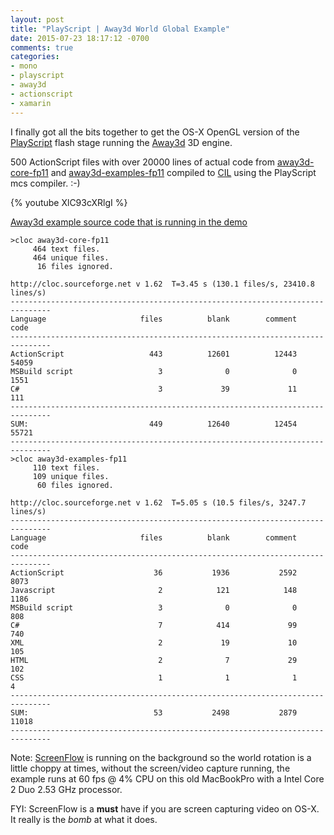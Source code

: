 ```yaml
---
layout: post
title: "PlayScript | Away3d World Global Example"
date: 2015-07-23 18:17:12 -0700
comments: true
categories: 
- mono
- playscript
- away3d
- actionscript
- xamarin
---
```


I finally got all the bits together to get the OS-X OpenGL version of the [PlayScript](http://playscriptredux.github.io) flash stage running the [Away3d](http://away3d.com) 3D engine.

500 ActionScript files with over 20000 lines of actual code from [away3d-core-fp11](https://github.com/PlayScriptRedux/away3d-core-fp11) and [away3d-examples-fp11](https://github.com/PlayScriptRedux/away3d-examples-fp11) compiled to [CIL](https://en.wikipedia.org/wiki/Common_Intermediate_Language) using the PlayScript mcs compiler. :-)

{% youtube XlC93cXRlgI %}

[Away3d example source code that is running in the demo](https://github.com/PlayScriptRedux/away3d-examples-fp11/blob/playscript/src/Intermediate_Globe.as)

```
>cloc away3d-core-fp11
     464 text files.
     464 unique files.
      16 files ignored.

http://cloc.sourceforge.net v 1.62  T=3.45 s (130.1 files/s, 23410.8 lines/s)
-------------------------------------------------------------------------------
Language                     files          blank        comment           code
-------------------------------------------------------------------------------
ActionScript                   443          12601          12443          54059
MSBuild script                   3              0              0           1551
C#                               3             39             11            111
-------------------------------------------------------------------------------
SUM:                           449          12640          12454          55721
-------------------------------------------------------------------------------
>cloc away3d-examples-fp11
     110 text files.
     109 unique files.
      60 files ignored.

http://cloc.sourceforge.net v 1.62  T=5.05 s (10.5 files/s, 3247.7 lines/s)
-------------------------------------------------------------------------------
Language                     files          blank        comment           code
-------------------------------------------------------------------------------
ActionScript                    36           1936           2592           8073
Javascript                       2            121            148           1186
MSBuild script                   3              0              0            808
C#                               7            414             99            740
XML                              2             19             10            105
HTML                             2              7             29            102
CSS                              1              1              1              4
-------------------------------------------------------------------------------
SUM:                            53           2498           2879          11018
-------------------------------------------------------------------------------
```

Note: [ScreenFlow](http://www.telestream.net/screenflow/overview.htm) is running on the background so the world rotation is a little choppy at times, without the screen/video capture running, the example runs at 60 fps @ 4% CPU on this old MacBookPro with a Intel Core 2 Duo 2.53 GHz processor.

FYI: ScreenFlow is a **must** have if you are screen capturing video on OS-X. It really is the *bomb* at what it does.
